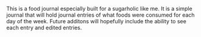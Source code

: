 This is a food journal especially built for a sugarholic like me. It is a simple journal that will hold journal entries of what foods were consumed for each day of the week. Future additons will hopefully include the ability to see each entry and edited entries.
